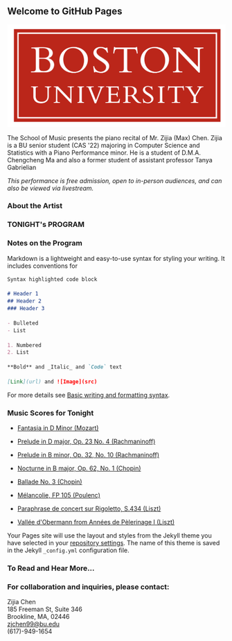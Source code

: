 ## Welcome to GitHub Pages

![Image](/assets/bu.png)

The School of Music presents the piano recital of Mr. Zijia (Max) Chen. Zijia is a BU senior student (CAS '22) majoring in Computer Science and Statistics with a Piano Performance minor. He is a student of D.M.A. Chengcheng Ma and also a former student of assistant professor Tanya Gabrielian

_This performance is free admission, open to in-person audiences, and can also be viewed via livestream._

### About the Artist

### TONIGHT's PROGRAM



### Notes on the Program

Markdown is a lightweight and easy-to-use syntax for styling your writing. It includes conventions for

```markdown
Syntax highlighted code block

# Header 1
## Header 2
### Header 3

- Bulleted
- List

1. Numbered
2. List

**Bold** and _Italic_ and `Code` text

[Link](url) and ![Image](src)
```

For more details see [Basic writing and formatting syntax](https://docs.github.com/en/github/writing-on-github/getting-started-with-writing-and-formatting-on-github/basic-writing-and-formatting-syntax).

### Music Scores for Tonight

-  [Fantasia in D Minor (Mozart)](https://drive.google.com/file/d/1CCD7EfUatdKyj3PH-i78v7KBbePBB2qz/view?usp=sharing)

-  [Prelude in D major, Op. 23 No. 4 (Rachmaninoff)](https://drive.google.com/file/d/1-S71m_PRoWwlcsF4m4E8dRUjz7tINdns/view?usp=sharing)

-  [Prelude in B minor, Op. 32, No. 10 (Rachmaninoff)](https://drive.google.com/file/d/1ZBMImLVA1bSPTTG2jK_1bt4ydjAaBA51/view?usp=sharing)

-  [Nocturne in B major, Op. 62, No. 1 (Chopin)](https://drive.google.com/file/d/1CYpmOjFMPpF_l0U-fXoH9c30-dGkWwjJ/view?usp=sharing)

-  [Ballade No. 3 (Chopin)](https://drive.google.com/file/d/1j1wOH8CdCnEeh-pHi3gtQ8u0Wwq3AhvW/view?usp=sharing)

-  [Mélancolie, FP 105 (Poulenc)](https://drive.google.com/file/d/1TYjL9ahLeIn_TFv-Rq2SzB-Y9fq98BI8/view?usp=sharing)

-  [Paraphrase de concert sur Rigoletto, S.434 (Liszt)](https://drive.google.com/file/d/137lCfvNBHxd0hEuaHABzPOwU1bTviBC1/view?usp=sharing)

-  [Vallée d'Obermann from Années de Pèlerinage I (Liszt)](https://drive.google.com/file/d/14Gz6hoAXKWXdXVxIH3U6A-eh76bU78xB/view?usp=sharing)

Your Pages site will use the layout and styles from the Jekyll theme you have selected in your [repository settings](https://github.com/MaxChenOMG/MaxChenOMG.github.io/settings/pages). The name of this theme is saved in the Jekyll `_config.yml` configuration file.


### To Read and Hear More...


### For collaboration and inquiries, please contact:
Zijia Chen <br> 
185 Freeman St, Suite 346 <br> 
Brookline, MA, 02446 <br>
zjchen99@bu.edu <br>
(617)-949-1654 



